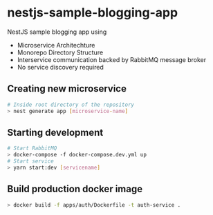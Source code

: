 # nestjs-sample-blogging-app

NestJS sample blogging app using

- Microservice Architechture
- Monorepo Directory Structure
- Interservice communication backed by RabbitMQ message broker
- No service discovery required

## Creating new microservice

```sh
# Inside root directory of the repository
> nest generate app [microservice-name]
```

## Starting development

```sh
# Start RabbitMQ
> docker-compose -f docker-compose.dev.yml up
# Start service
> yarn start:dev [servicename]
```

## Build production docker image

```sh
> docker build -f apps/auth/Dockerfile -t auth-service .
```
